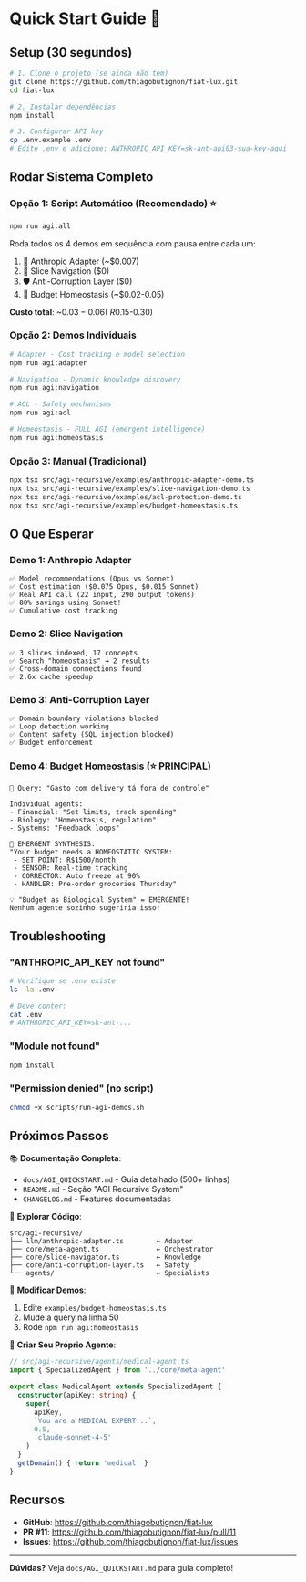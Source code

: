 # Quick Start Guide 🚀

## Setup (30 segundos)

```bash
# 1. Clone o projeto (se ainda não tem)
git clone https://github.com/thiagobutignon/fiat-lux.git
cd fiat-lux

# 2. Instalar dependências
npm install

# 3. Configurar API key
cp .env.example .env
# Edite .env e adicione: ANTHROPIC_API_KEY=sk-ant-api03-sua-key-aqui
```

## Rodar Sistema Completo

### Opção 1: Script Automático (Recomendado) ⭐

```bash
npm run agi:all
```

Roda todos os 4 demos em sequência com pausa entre cada um:
1. 🤖 Anthropic Adapter (~$0.007)
2. 🧭 Slice Navigation ($0)
3. 🛡️ Anti-Corruption Layer ($0)
4. 🧠 Budget Homeostasis (~$0.02-0.05)

**Custo total**: ~$0.03-0.06 (~R$0.15-0.30)

### Opção 2: Demos Individuais

```bash
# Adapter - Cost tracking e model selection
npm run agi:adapter

# Navigation - Dynamic knowledge discovery
npm run agi:navigation

# ACL - Safety mechanisms
npm run agi:acl

# Homeostasis - FULL AGI (emergent intelligence)
npm run agi:homeostasis
```

### Opção 3: Manual (Tradicional)

```bash
npx tsx src/agi-recursive/examples/anthropic-adapter-demo.ts
npx tsx src/agi-recursive/examples/slice-navigation-demo.ts
npx tsx src/agi-recursive/examples/acl-protection-demo.ts
npx tsx src/agi-recursive/examples/budget-homeostasis.ts
```

## O Que Esperar

### Demo 1: Anthropic Adapter
```
✅ Model recommendations (Opus vs Sonnet)
✅ Cost estimation ($0.075 Opus, $0.015 Sonnet)
✅ Real API call (22 input, 290 output tokens)
✅ 80% savings using Sonnet!
✅ Cumulative cost tracking
```

### Demo 2: Slice Navigation
```
✅ 3 slices indexed, 17 concepts
✅ Search "homeostasis" → 2 results
✅ Cross-domain connections found
✅ 2.6x cache speedup
```

### Demo 3: Anti-Corruption Layer
```
✅ Domain boundary violations blocked
✅ Loop detection working
✅ Content safety (SQL injection blocked)
✅ Budget enforcement
```

### Demo 4: Budget Homeostasis (⭐ PRINCIPAL)
```
🎯 Query: "Gasto com delivery tá fora de controle"

Individual agents:
- Financial: "Set limits, track spending"
- Biology: "Homeostasis, regulation"
- Systems: "Feedback loops"

🧠 EMERGENT SYNTHESIS:
"Your budget needs a HOMEOSTATIC SYSTEM:
 - SET POINT: R$1500/month
 - SENSOR: Real-time tracking
 - CORRECTOR: Auto freeze at 90%
 - HANDLER: Pre-order groceries Thursday"

💡 "Budget as Biological System" = EMERGENTE!
Nenhum agente sozinho sugeriria isso!
```

## Troubleshooting

### "ANTHROPIC_API_KEY not found"
```bash
# Verifique se .env existe
ls -la .env

# Deve conter:
cat .env
# ANTHROPIC_API_KEY=sk-ant-...
```

### "Module not found"
```bash
npm install
```

### "Permission denied" (no script)
```bash
chmod +x scripts/run-agi-demos.sh
```

## Próximos Passos

📚 **Documentação Completa**:
- `docs/AGI_QUICKSTART.md` - Guia detalhado (500+ linhas)
- `README.md` - Seção "AGI Recursive System"
- `CHANGELOG.md` - Features documentadas

🔧 **Explorar Código**:
```
src/agi-recursive/
├── llm/anthropic-adapter.ts        ← Adapter
├── core/meta-agent.ts              ← Orchestrator
├── core/slice-navigator.ts         ← Knowledge
├── core/anti-corruption-layer.ts   ← Safety
└── agents/                         ← Specialists
```

🧪 **Modificar Demos**:
1. Edite `examples/budget-homeostasis.ts`
2. Mude a query na linha 50
3. Rode `npm run agi:homeostasis`

🎨 **Criar Seu Próprio Agente**:
```typescript
// src/agi-recursive/agents/medical-agent.ts
import { SpecializedAgent } from '../core/meta-agent'

export class MedicalAgent extends SpecializedAgent {
  constructor(apiKey: string) {
    super(
      apiKey,
      `You are a MEDICAL EXPERT...`,
      0.5,
      'claude-sonnet-4-5'
    )
  }
  getDomain() { return 'medical' }
}
```

## Recursos

- **GitHub**: https://github.com/thiagobutignon/fiat-lux
- **PR #11**: https://github.com/thiagobutignon/fiat-lux/pull/11
- **Issues**: https://github.com/thiagobutignon/fiat-lux/issues

---

**Dúvidas?** Veja `docs/AGI_QUICKSTART.md` para guia completo!
